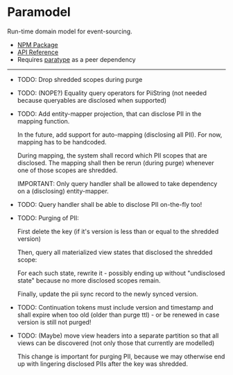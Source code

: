 # Paramodel

Run-time domain model for event-sourcing.

* [NPM Package](https://www.npmjs.com/package/paramodel)
* [API Reference](https://github.com/mwikstrom/paramodel/blob/master/docs/paramodel.md)
* Requires [paratype](https://github.com/mwikstrom/paratype#readme) as a peer dependency

----

- TODO: Drop shredded scopes during purge

- TODO: (NOPE?) Equality query operators for PiiString (not needed because queryables are
  disclosed when supported)

- TODO: Add entity-mapper projection, that can disclose PII in the mapping function.

  In the future, add support for auto-mapping (disclosing all PII). For now, mapping has
  to be handcoded.

  During mapping, the system shall record which PII scopes that are disclosed. The mapping
  shall then be rerun (during purge) whenever one of those scopes are shredded.

  IMPORTANT: Only query handler shall be allowed to take dependency on a (disclosing)
  entity-mapper.
 
- TODO: Query handler shall be able to disclose PII on-the-fly too!

- TODO: Purging of PII:

  First delete the key (if it's version is less than or equal to the shredded version)
  
  Then, query all materialized view states that disclosed the shredded scope:

  For each such state, rewrite it - possibly ending up without "undisclosed state" because
  no more disclosed scopes remain.

  Finally, update the pii sync record to the newly synced version.

- TODO: Continuation tokens must include version and timestamp and shall expire when too old
  (older than purge ttl) - or be renewed in case version is still not purged!

- TODO: (Maybe) move view headers into a separate partition so that all views can be
  discovered (not only those that currently are modelled)

  This change is important for purging PII, because we may otherwise end up with lingering
  disclosed PIIs after the key was shredded.
